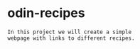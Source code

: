 # odin-recipes
    In this project we will create a simple 
    webpage with links to different recipes.